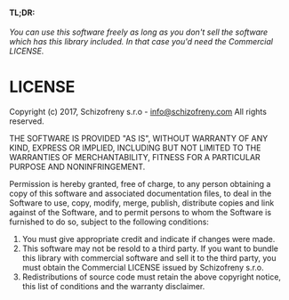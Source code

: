 #### TL;DR:
_You can use this software freely as long as you don't sell the software which has this library included. In that case you'd need the Commercial LICENSE._

# LICENSE

Copyright (c) 2017, Schizofreny s.r.o - info@schizofreny.com
All rights reserved.

THE SOFTWARE IS PROVIDED "AS IS", WITHOUT WARRANTY OF ANY KIND, EXPRESS OR IMPLIED, INCLUDING BUT NOT LIMITED TO THE WARRANTIES OF MERCHANTABILITY, FITNESS FOR A PARTICULAR PURPOSE AND NONINFRINGEMENT.

Permission is hereby granted, free of charge, to any person obtaining a copy of this software and associated documentation files, to deal in the Software to use, copy, modify, merge, publish, distribute copies and link against of the Software, and to permit persons to whom the Software is furnished to do so, subject to the following conditions:

1. You must give appropriate credit and indicate if changes were made.
2. This software may not be resold to a third party. If you want to bundle this library with commercial software and sell it to the third party, you must obtain the Commercial LICENSE issued by Schizofreny s.r.o.
3. Redistributions of source code must retain the above copyright notice, this list of conditions and the warranty disclaimer.